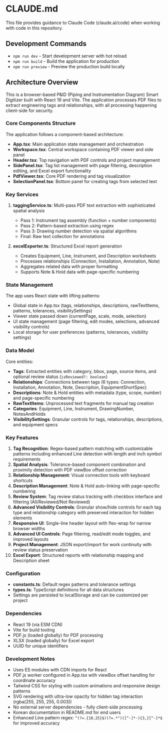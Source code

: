 # CLAUDE.md

This file provides guidance to Claude Code (claude.ai/code) when working with code in this repository.

## Development Commands

- `npm run dev` - Start development server with hot reload
- `npm run build` - Build the application for production
- `npm run preview` - Preview the production build locally

## Architecture Overview

This is a browser-based P&ID (Piping and Instrumentation Diagram) Smart Digitizer built with React 19 and Vite. The application processes PDF files to extract engineering tags and relationships, with all processing happening client-side for security.

### Core Components Structure

The application follows a component-based architecture:

- **App.tsx**: Main application state management and orchestration
- **Workspace.tsx**: Central workspace containing PDF viewer and side panel
- **Header.tsx**: Top navigation with PDF controls and project management
- **SidePanel.tsx**: Tag list management with page filtering, description editing, and Excel export functionality
- **PdfViewer.tsx**: Core PDF rendering and tag visualization
- **SelectionPanel.tsx**: Bottom panel for creating tags from selected text

### Key Services

1. **taggingService.ts**: Multi-pass PDF text extraction with sophisticated spatial analysis
   - Pass 1: Instrument tag assembly (function + number components)
   - Pass 2: Pattern-based extraction using regex
   - Pass 3: Drawing number detection via spatial algorithms
   - Final: Raw text collection for annotations

2. **excelExporter.ts**: Structured Excel report generation
   - Creates Equipment, Line, Instrument, and Description worksheets
   - Processes relationships (Connection, Installation, Annotation, Note)
   - Aggregates related data with proper formatting
   - Supports Note & Hold data with page-specific numbering

### State Management

The app uses React state with lifting patterns:
- Global state in App.tsx (tags, relationships, descriptions, rawTextItems, patterns, tolerances, visibilitySettings)
- Viewer state passed down (currentPage, scale, mode, selection)
- UI state management (page filtering, edit modes, selections, advanced visibility controls)
- Local storage for user preferences (patterns, tolerances, visibility settings)

### Data Model

Core entities:
- **Tags**: Extracted entities with category, bbox, page, source items, and optional review status (`isReviewed?: boolean`)
- **Relationships**: Connections between tags (6 types: Connection, Installation, Annotation, Note, Description, EquipmentShortSpec)
- **Descriptions**: Note & Hold entities with metadata (type, scope, number) and page-specific numbering
- **RawTextItems**: Unprocessed text fragments for manual tag creation
- **Categories**: Equipment, Line, Instrument, DrawingNumber, NotesAndHolds
- **VisibilitySettings**: Granular controls for tags, relationships, descriptions, and equipment specs

### Key Features

1. **Tag Recognition**: Regex-based pattern matching with customizable patterns including enhanced Line detection with length and inch symbol requirements
2. **Spatial Analysis**: Tolerance-based component combination and proximity detection with PDF viewBox offset correction
3. **Relationship Management**: Visual connection tools with keyboard shortcuts
4. **Description Management**: Note & Hold auto-linking with page-specific numbering
5. **Review System**: Tag review status tracking with checkbox interface and filtering (All/Reviewed/Not Reviewed)
6. **Advanced Visibility Controls**: Granular show/hide controls for each tag type and relationship category with preserved interaction for hidden elements
7. **Responsive UI**: Single-line header layout with flex-wrap for narrow browser widths
8. **Advanced UI Controls**: Page filtering, read/edit mode toggles, and improved layouts
9. **Project Management**: JSON export/import for work continuity with review status preservation
10. **Excel Export**: Structured reports with relationship mapping and Description sheet

### Configuration

- **constants.ts**: Default regex patterns and tolerance settings
- **types.ts**: TypeScript definitions for all data structures
- Settings are persisted to localStorage and can be customized per project

### Dependencies

- React 19 (via ESM CDN)
- Vite for build tooling
- PDF.js (loaded globally) for PDF processing
- XLSX (loaded globally) for Excel export
- UUID for unique identifiers

### Development Notes

- Uses ES modules with CDN imports for React
- PDF.js worker configured in App.tsx with viewBox offset handling for coordinate accuracy
- Tailwind CSS for styling with custom animations and responsive design patterns
- SVG rendering with ultra-low opacity for hidden tag interaction (rgba(255, 255, 255, 0.003))
- No external server dependencies - fully client-side processing
- Korean documentation in README.md for end users
- Enhanced Line pattern regex: `^(?=.{10,25}$)(?=.*")([^-]*-){3,}[^-]*$` for improved accuracy